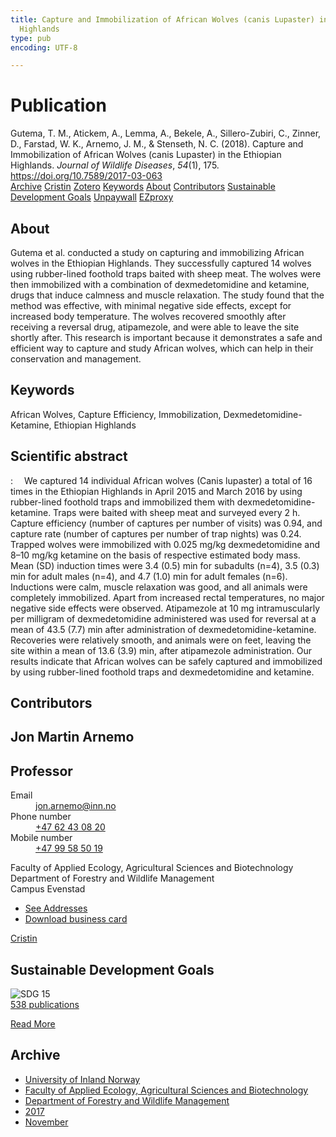 ```yaml
---
title: Capture and Immobilization of African Wolves (canis Lupaster) in the Ethiopian
  Highlands
type: pub
encoding: UTF-8

---
```

<h1>Publication</h1>
<article id="csl-bib-container-D43IQKL4" class="csl-bib-container">
  <div class="csl-bib-body"> <div class="csl-entry">Gutema, T. M., Atickem, A., Lemma, A., Bekele, A., Sillero-Zubiri, C., Zinner, D., Farstad, W. K., Arnemo, J. M., &#38; Stenseth, N. C. (2018). Capture and Immobilization of African Wolves (canis Lupaster) in the Ethiopian Highlands. <i>Journal of Wildlife Diseases</i>, <i>54</i>(1), 175. <a href="https://doi.org/10.7589/2017-03-063">https://doi.org/10.7589/2017-03-063</a></div> </div>
  <div class="csl-bib-buttons">
    <a href="#taxonomy-article-D43IQKL4" alt="archive" class="csl-bib-button">Archive</a>
    <a href="https://app.cristin.no/results/show.jsf?id=1511698" alt="Cristin" class="csl-bib-button">Cristin</a>
    <a href="http://zotero.org/groups/5881554/items/D43IQKL4" alt="Zotero" class="csl-bib-button">Zotero</a>
    <a href="#keywords-article-D43IQKL4" alt="keywords" class="csl-bib-button">Keywords</a>
    <a href="#about-article-D43IQKL4" alt="about_pub" class="csl-bib-button">About</a>
    <a href="#contributors-article-D43IQKL4" alt="contributors" class="csl-bib-button">Contributors</a>
    <a href="#sdg-article-D43IQKL4" alt="sdg" class="csl-bib-button">Sustainable Development Goals</a>
    <a href="https://ora.ox.ac.uk/objects/uuid:68be7476-efc3-4172-9edc-b51ed31a1e74/files/m01dfc7a2fe2d5483024e21588469db54" alt="Unpaywall" class="csl-bib-button">Unpaywall</a>
    <a href="https://ora.ox.ac.uk/objects/uuid:68be7476-efc3-4172-9edc-b51ed31a1e74/files/m01dfc7a2fe2d5483024e21588469db54" alt="EZproxy" class="csl-bib-button">EZproxy</a>
  </div>
  <div id="csl-bib-meta-container-D43IQKL4"></div>
</article>
<div id="csl-bib-meta-D43IQKL4" class="csl-bib-meta">
  <article id="about-article-D43IQKL4" class="about_pub-article">
    <h1>About</h1>
    Gutema et al. conducted a study on capturing and immobilizing African wolves in the Ethiopian Highlands. They successfully captured 14 wolves using rubber-lined foothold traps baited with sheep meat. The wolves were then immobilized with a combination of dexmedetomidine and ketamine, drugs that induce calmness and muscle relaxation. The study found that the method was effective, with minimal negative side effects, except for increased body temperature. The wolves recovered smoothly after receiving a reversal drug, atipamezole, and were able to leave the site shortly after. This research is important because it demonstrates a safe and efficient way to capture and study African wolves, which can help in their conservation and management.
  </article>
  <article id="keywords-article-D43IQKL4" class="keywords-article">
    <h1>Keywords</h1>
    African Wolves, Capture Efficiency, Immobilization, Dexmedetomidine-Ketamine, Ethiopian Highlands
  </article>
  <article id="abstract-article-D43IQKL4" class="abstract-article">
    <h1>Scientific abstract</h1>
    :  We captured 14 individual African wolves (Canis lupaster) a total of 16 times in the Ethiopian Highlands in April 2015 and March 2016 by using rubber-lined foothold traps and immobilized them with dexmedetomidine-ketamine. Traps were baited with sheep meat and surveyed every 2 h. Capture efficiency (number of captures per number of visits) was 0.94, and capture rate (number of captures per number of trap nights) was 0.24. Trapped wolves were immobilized with 0.025 mg/kg dexmedetomidine and 8–10 mg/kg ketamine on the basis of respective estimated body mass. Mean (SD) induction times were 3.4 (0.5) min for subadults (n=4), 3.5 (0.3) min for adult males (n=4), and 4.7 (1.0) min for adult females (n=6). Inductions were calm, muscle relaxation was good, and all animals were completely immobilized. Apart from increased rectal temperatures, no major negative side effects were observed. Atipamezole at 10 mg intramuscularly per milligram of dexmedetomidine administered was used for reversal at a mean of 43.5 (7.7) min after administration of dexmedetomidine-ketamine. Recoveries were relatively smooth, and animals were on feet, leaving the site within a mean of 13.6 (3.9) min, after atipamezole administration. Our results indicate that African wolves can be safely captured and immobilized by using rubber-lined foothold traps and dexmedetomidine and ketamine.
  </article>
  <article id="contributors-article-D43IQKL4" class="contributors-article">
    <h1>Contributors</h1>
    <div class="personas"> <div class="vrtx-hinn-person-card"> <div class="photo"> <i class="lar la-user-circle missing-person"></i> </div> <div class="info"> <hgroup><h1>Jon Martin Arnemo</h1> <h2>Professor</h2> </hgroup><dl> <dt>Email</dt> <dd> <a href="mailto:jon.arnemo@inn.no">jon.arnemo@inn.no</a> </dd> <dt>Phone number</dt> <dd><a href="tel:+4762430820"> +47 62 43 08 20 </a></dd> <dt>Mobile number</dt> <dd><a href="tel:+4799585019"> +47 99 58 50 19 </a></dd> </dl> <p> Faculty of Applied Ecology, Agricultural Sciences and Biotechnology<br> Department of Forestry and Wildlife Management<br> Campus Evenstad </p> <ul class="vrtx-hinn-links"> <li><a href="https://www.inn.no/english/find-an-employee/jon-arnemo.html#vrtx-hinn-addresses">See Addresses</a></li> <li><a href="https://www.inn.no/english/find-an-employee/jon-arnemo.html?vrtx=vcf">Download business card</a></li> </ul> </div> </div> <a href="https://app.cristin.no/persons/show.jsf?id=328246" alt="Cristin URL" class="personas-cristin">Cristin</a> </div>
  </article>
  <article id="sdg-article-D43IQKL4" class="sdg-article">
    <h1>Sustainable Development Goals</h1>
    <div class="sdg-container"><div id="sdg15" class="sdg">
        <img src="{{< params subfolder >}}images/sdg/sdg15_en.png" class="image" alt="SDG 15">
        <div class="sdg-overlay">
          <a href="/en/archive/?key=?sdg=15#archive" class="sdg-publication-count"><span>538</span> publications</a>
          <p><a href="https://sdgs.un.org/goals/goal15" class="sdg-read-more">Read More</a></p>
        </div>
      </div></div>
  </article>
  <article id="taxonomy-article-D43IQKL4" class="taxonomy-article">
    <h1>Archive</h1>
    <ul>
      <li>
        <a href="/en/archive/?key=3DCRN523">University of Inland Norway</a>
      </li>
      <li>
        <a href="/en/archive/?key=T77LXH6D">Faculty of Applied Ecology, Agricultural Sciences and Biotechnology</a>
      </li>
      <li>
        <a href="/en/archive/?key=7TRARPE3">Department of Forestry and Wildlife Management</a>
      </li>
      <li>
        <a href="/en/archive/?key=QVBAYKNY">2017</a>
      </li>
      <li>
        <a href="/en/archive/?key=W6KRBXH3">November</a>
      </li>
    </ul>
  </article>
</div>
